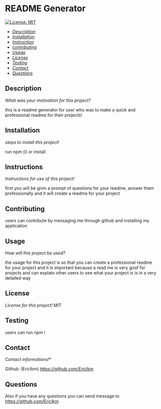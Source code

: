 # README Generator
  [![License: MIT](https://img.shields.io/badge/License-MIT-yellow.svg)](https://opensource.org/licenses/MIT)
  
  - *[Description](#Description)*
  - *[Installation](#Install)*
  - *[Instruction](#Instruction)*
  - *[contributing](#contribution)*
  - *[Usage](#usage)*
  - *[License](#License)*
  - *[Testing](#test)*
  - *[Contact](#contact)*
  - *[Questions](#Qestions)*



  ## Description
   *What was your motivation for this project?*

  this is a readme generator for user who was to make a quick and professional readme for their projects!
 
  ## Installation
  *steps to install this project!*

  run npm (i) or install 
 
  ## Instructions
   *Instructions for use of this project!*

  first you will be givin a prompt of questions for your readme, answer them professionally and it will create a readme for your project
  
  ## Contributing
  users can contribute by messaging me through github and installing my application
  
  ## Usage
   *How will this project be used?*

  the usage for this project is so that you can create a professional readme for your project and it is important because a read me is very goof for projects and can explato other users to see what your project is is in a very detailed way
  
  ## License
   *License for this project!*
 MIT
  
  ## Testing
  users can run npm i 
  
  ## Contact
   *Contact informations!**

   Github: (Ericlkm) https://github.com/Ericlkm

   ## Questions
   Also if you have any questions you can send message to https://github.com/Ericlkm

